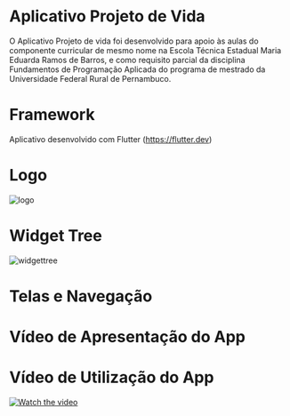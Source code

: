 # Aplicativo Projeto de Vida
O Aplicativo Projeto de vida foi desenvolvido para apoio às aulas do componente curricular de mesmo nome na Escola Técnica Estadual Maria Eduarda Ramos de Barros, e como requisito parcial da disciplina Fundamentos de Programação Aplicada do programa de mestrado da Universidade Federal Rural de Pernambuco.

# Framework
Aplicativo desenvolvido com Flutter (https://flutter.dev)

# Logo
![logo](https://user-images.githubusercontent.com/103005868/180209261-96db7f2b-2d71-4c2b-bb88-d158c6d86a85.jpg)

# Widget Tree
![widgettree](https://user-images.githubusercontent.com/103005868/180212296-76598d93-e6b1-496c-9662-fe196423a7a4.png)

# Telas e Navegação


# Vídeo de Apresentação do App


# Vídeo de Utilização do App
[![Watch the video](https://img.youtube.com/vi/zDGxAcvSzCo/maxresdefault.jpg)](https://www.youtube.com/watch?v=aXAPLT9KECc)

